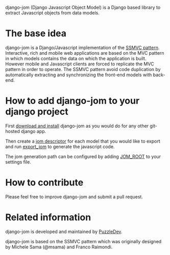 django-jom (Django Javascript Object Model) is a Django based library to extract Javascript objects from data models.

# The base idea

django-jom is a Django/Javascript implementation of the [SSMVC pattern](wiki/The-SSMVC-pattern). Interactive, rich and mobile web applications are based on the MVC pattern in which models contains the data on which the application is built. However mobile and Javascript clients are forced to replicate the MVC pattern in order to operate. The SSMVC pattern avoid code duplication by automatically extracting and synchronizing the front-end models with back-end.

# How to add django-jom to your django project

First [download and install](wiki/Installing-django-jom) django-jom as you would do for any other git-hosted django app.

Then create a [jom descriptor](wiki/Creating-a-JomDescriptor) for each model that you would like to export and run [export_jom](wiki/Exporting-Jom-files) to generate the javascript code.

The jom generation path can be configured by adding [JOM_ROOT](wiki/Configure-the-javascript-export-path) to your settings file.

# How to contribute

Please feel free to improve django-jom and submit a pull request.

# Related information

django-jom is developed and maintained by [PuzzleDev](www.puzzledev.com).

django-jom is based on the SSMVC pattern which was originally designed by Michele Sama (@msama) and Franco Raimondi.
